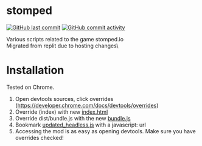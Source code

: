 # stomped
[![GitHub last commit](https://img.shields.io/github/last-commit/JBlitzar/stomped)](https://github.com/JBlitzar/stomped/commits/main)
[![GitHub commit activity](https://img.shields.io/github/commit-activity/m/JBlitzar/stomped)](https://github.com/JBlitzar/stomped/commits/main)

Various scripts related to the game stomped.io\
Migrated from replit due to hosting changes\



# Installation
Tested on Chrome. 
1. Open devtools sources, click overrides (https://developer.chrome.com/docs/devtools/overrides)
2. Override (index) with new [index.html](https://raw.githubusercontent.com/JBlitzar/stomped/main/index.html)
3. Override dist/bundle.js with the new [bundle.js](https://raw.githubusercontent.com/JBlitzar/stomped/main/bundlemod_client.js)
4. Bookmark [updated_headless.js](https://raw.githubusercontent.com/JBlitzar/stomped/main/updated_headless.js) with a javascript: url
5. Accessing the mod is as easy as opening devtools. Make sure you have overrides checked!









